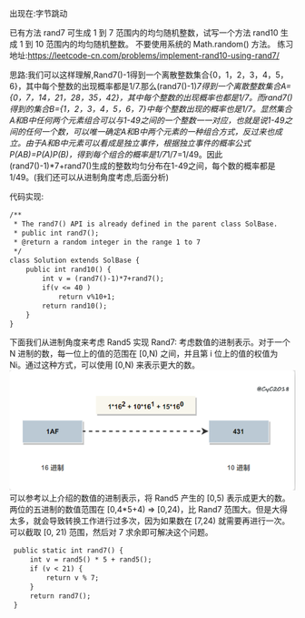 出现在:字节跳动

已有方法 rand7 可生成 1 到 7 范围内的均匀随机整数，试写一个方法 rand10 生成 1 到 10 范围内的均匀随机整数。
不要使用系统的 Math.random() 方法。
练习地址:https://leetcode-cn.com/problems/implement-rand10-using-rand7/

思路:我们可以这样理解,Rand7()-1得到一个离散整数集合{0，1，2，3，4，5，6}，其中每个整数的出现概率都是1/7.那么(rand7()-1)*7得到一个离散整数集合A={0，7，14，21，28，35，42}，其中每个整数的出现概率也都是1/7。而rand7()得到的集合B={1，2，3，4，5，6，7}中每个整数出现的概率也是1/7。显然集合A和B中任何两个元素组合可以与1-49之间的一个整数一一对应，也就是说1-49之间的任何一个数，可以唯一确定A和B中两个元素的一种组合方式，反过来也成立。由于A和B中元素可以看成是独立事件，根据独立事件的概率公式P(AB)=P(A)P(B)，得到每个组合的概率是1/7*1/7=1/49。因此(rand7()-1)*7+rand7()生成的整数均匀分布在1-49之间，每个数的概率都是1/49。(我们还可以从进制角度考虑,后面分析)

代码实现:
```
/**
 * The rand7() API is already defined in the parent class SolBase.
 * public int rand7();
 * @return a random integer in the range 1 to 7
 */
class Solution extends SolBase {
    public int rand10() {
        int v = (rand7()-1)*7+rand7();
        if(v <= 40 )
            return v%10+1;
        return rand10();
    }
}
```

下面我们从进制角度来考虑 Rand5 实现 Rand7:
考虑数值的进制表示。对于一个 N 进制的数，每一位上的值的范围在 [0,N) 之间，并且第 i 位上的值的权值为 Ni。通过这种方式，可以使用 [0,N) 来表示更大的数。
![image](https://github.com/OnlyHelloWorld/codeReferenceAnswer/blob/master/images/leetcode470-1.png)
可以参考以上介绍的数值的进制表示，将 Rand5 产生的 [0,5) 表示成更大的数。两位的五进制的数值范围在 [0,4*5+4) => [0,24)，比 Rand7 范围大。但是大得太多，就会导致转换工作进行过多次，因为如果数在 [7,24) 就需要再进行一次。可以截取 [0, 21) 范围，然后对 7 求余即可解决这个问题。
```
 public static int rand7() {
     int v = rand5() * 5 + rand5();
     if (v < 21) {
         return v % 7;
     }
     return rand7();
 }
 ```
